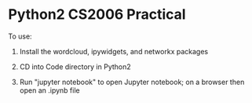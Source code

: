 # Python2 CS2006 Practical

To use:

1. Install the wordcloud, ipywidgets, and networkx packages

2. CD into Code directory in Python2

3. Run "jupyter notebook" to open Jupyter notebook; on a browser then open an .ipynb file